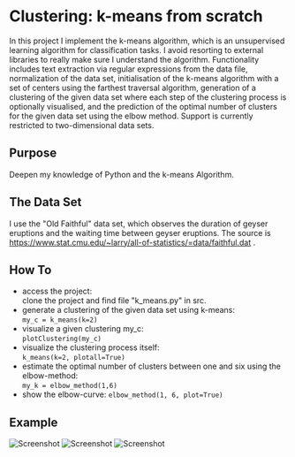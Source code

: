 # Clustering: k-means from scratch
In this project I implement the k-means algorithm, which is an unsupervised learning algorithm for classification tasks. I avoid resorting to external libraries to really make sure I understand the algorithm. Functionality includes text extraction via regular expressions from the data file, normalization of the data set, initialisation of the k-means algorithm with a set of centers using the farthest traversal algorithm, generation of a clustering of the given data set where each step of the clustering process is optionally visualised, and the prediction of the optimal number of clusters for the given data set using the elbow method. Support is currently restricted to two-dimensional data sets. 

## Purpose
Deepen my knowledge of Python and the k-means Algorithm.

## The Data Set
I use the "Old Faithful" data set, which observes the duration of geyser eruptions and the waiting time between geyser eruptions. The source is https://www.stat.cmu.edu/~larry/all-of-statistics/=data/faithful.dat .

## How To
- access the project:\
clone the project and find file "k_means.py" in src.
- generate a clustering of the given data set using k-means:\
```my_c = k_means(k=2)```
- visualize a given clustering my_c:\
```plotClustering(my_c)```
- visualize the clustering process itself:\
```k_means(k=2, plotall=True)```
- estimate the optimal number of clusters between one and six using the elbow-method:\
```my_k = elbow_method(1,6)```
- show the elbow-curve:
```elbow_method(1, 6, plot=True)```

## Example
![Screenshot](/docs/images/prior.png)
![Screenshot](/docs/images/clustering.png)
![Screenshot](/docs/images/elbow.png)